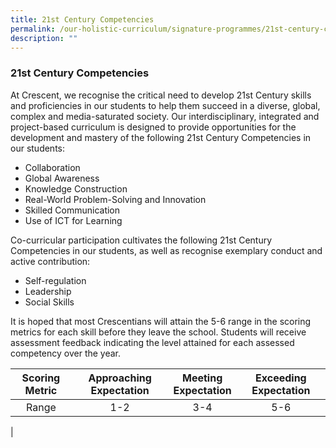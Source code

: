 ```yaml
---
title: 21st Century Competencies
permalink: /our-holistic-curriculum/signature-programmes/21st-century-competencies/
description: ""
---
```

### **21st Century Competencies**
At Crescent, we recognise the critical need to develop 21st Century skills and proficiencies in our students to help them succeed in a diverse, global, complex and media-saturated society. Our interdisciplinary, integrated and project-based curriculum is designed to provide opportunities for the development and mastery of the following 21st Century Competencies in our students:
*   Collaboration
*   Global Awareness
*   Knowledge Construction
*   Real-World Problem-Solving and Innovation
*   Skilled Communication
*   Use of ICT for Learning

Co-curricular participation cultivates the following 21st Century Competencies in our students, as well as recognise exemplary conduct and active contribution:
*   Self-regulation
*   Leadership
*   Social Skills

It is hoped that most Crescentians will attain the 5-6 range in the scoring metrics for each skill before they leave the school. Students will receive assessment feedback indicating the level attained for each assessed competency over the year.

| Scoring Metric | Approaching Expectation | Meeting<br>Expectation | Exceeding Expectation |
|:---:|:---:|:---:|:---:|
| Range | 1-2 | 3-4 | 5-6 |
| 
